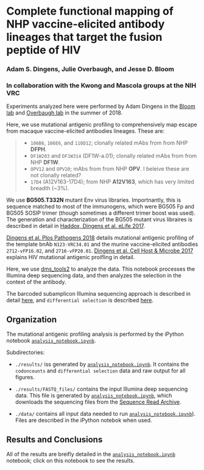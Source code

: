 # Complete functional mapping of NHP vaccine-elicited antibody lineages that target the fusion peptide of HIV
### Adam S. Dingens,  Julie Overbaugh, and Jesse D. Bloom
### In collaboration with the Kwong and Mascola groups at the NIH VRC

Experiments analyzed here were performed by Adam Dingens in the [Bloom lab](http://research.fhcrc.org/bloom/en.html) and [Overbaugh lab](https://research.fhcrc.org/overbaugh/en.html) in the summer of 2018.  

Here, we use mutational antigenic profiling to comprehensively map escape from macaque vaccine-elicited antibodies lineages. 
These are:
> * `106B6`, `106E6`, and `110D12`; clonally related mAbs from from NHP **DFPH**.
> * `DF1W203` and `DF1W314` (DF1W-a.01);  clonally related mAbs from from NHP **DF1W**.
> * `OPV12` and `OPV20`;  mAbs from from NHP **OPV**. I beleive these are not clonally related?
> * `17D4` (A12V163-17D4); from NHP **A12V163**, which has very limited breadth  (~3%). 

 We use **BG505.T332N** mutant Env virus libraries. Importnantly, this is sequence matched to most of the immunogens, which were BG505 Fp and BG505 SOSIP trimer (though sometimes a different trimer boost was used). The generation and characterization of the BG505 mutant virus libraires is described in detail in [Haddox, Dingens et al. eLife 2017](https://elifesciences.org/articles/34420). 

[Dingens et al. Plos Pathogens 2018](https://journals.plos.org/plospathogens/article?id=10.1371/journal.ppat.1007159) details mutational antigenic profiling of the template bnAb `N123-VRC34.01` and the murine vaccine-elicited antibodies `2712-vFP16.02`, and `2716-vFP20.01`.  [Dingens et al. Cell Host & Microbe 2017](http://dx.doi.org/10.1016/j.chom.2017.05.003) explains HIV mutational antigenic proifling in detail. 

Here, we use [dms_tools2](https://jbloomlab.github.io/dms_tools2/) to analyze the data.  This notebook processes the Illumina deep sequencing data, and then analyzes the selection in the context of the antibody. 

The barcoded subamplicon Illumina sequencing approach is described in detail [here](https://jbloomlab.github.io/dms_tools2/bcsubamp.html), and `differential selection` is described [here](https://jbloomlab.github.io/dms_tools2/diffsel.html).


## Organization
The mutational antigenic profiling analysis is performed by the iPython notebook [`analysis_notebook.ipynb`](analysis_notebook.ipynb). 

Subdirectories:

   * `./results/` iss generated by [`analysis_notebook.ipynb`](analysis_notebook.ipynb). It contains the `codoncounts` and `differential selection` data and raw output for all figures.
   
   * `./results/FASTQ_files/` contains the input Illumina deep sequencing data. This file is generated by [`analysis_notebook.ipynb`](analysis_notebook.ipynb), which downloads the sequencing files from the [Sequence Read Archive](http://www.ncbi.nlm.nih.gov/sra).

   * `./data/` contains all input data needed to run [`analysis_notebook.ipynb`](analysis_notebook.ipynb)). Files are described in the iPython notebok when used. 


## Results and Conclusions
All of the results are breifly detailed in the [`analysis_notebook.ipynb`](analysis_notebook.ipynb) notebook; click on this notebook to see the results.




